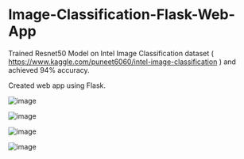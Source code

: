 # Image-Classification-Flask-Web-App

Trained Resnet50 Model on Intel Image Classification dataset ( https://www.kaggle.com/puneet6060/intel-image-classification ) and achieved 94% accuracy.

Created web app using Flask.

![image](https://user-images.githubusercontent.com/49034102/93920892-6f3f5a80-fd2d-11ea-9623-cd76fd8ed88e.png)


![image](https://user-images.githubusercontent.com/49034102/93920968-8b42fc00-fd2d-11ea-951a-2b561b921726.png)


![image](https://user-images.githubusercontent.com/49034102/93921024-9dbd3580-fd2d-11ea-9d64-672288e6cfc2.png)


![image](https://user-images.githubusercontent.com/49034102/93921088-b0d00580-fd2d-11ea-9726-c238c8243a40.png)

